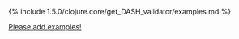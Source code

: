 {% include 1.5.0/clojure.core/get_DASH_validator/examples.md %}

[Please add examples!](https://github.com/arrdem/grimoire/edit/master/_includes/1.6.0/clojure.core/get_DASH_validator/examples.md)
